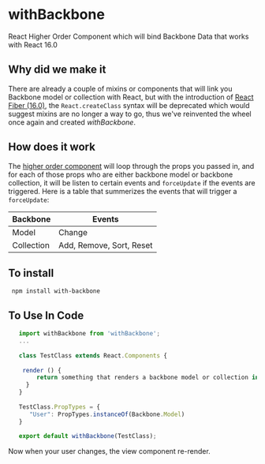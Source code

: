 # withBackbone
React Higher Order Component which will bind Backbone Data that works with React 16.0

## Why did we make it
There are already a couple of mixins or components that will link you Backbone model or collection with React, but with the introduction of [React Fiber (16.0)](https://facebook.github.io/react/blog/2017/04/07/react-v15.5.0.html), the `React.createClass` syntax will be deprecated which would suggest mixins are no longer a way to go, thus we've reinvented the wheel once again and created *withBackbone*.

## How does it work
The [higher order component](https://facebook.github.io/react/docs/higher-order-components.html) will loop through the props you passed in, and for each of those props who are either backbone model or backbone collection, it will be listen to certain events and `forceUpdate` if the events are triggered. Here is a table that summerizes the events that will trigger a `forceUpdate`:

| Backbone | Events |
| --- | --- |
| Model | Change|
| Collection | Add, Remove, Sort, Reset|

## To install 
``` npm install with-backbone```

## To Use In Code
```javascript
   import withBackbone from 'withBackbone';
   ...
   
   class TestClass extends React.Components {
   
    render () {
        return something that renders a backbone model or collection in props, for example user
     }
   }
   
   TestClass.PropTypes = {
      "User": PropTypes.instanceOf(Backbone.Model)
   }
   
   export default withBackbone(TestClass);

```

Now when your user changes, the view component re-render.

